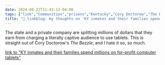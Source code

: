 ```yaml
---
date: 2024-08-22T11:43:12-04:00
tags: ["link","Communities","prisons","Kentucky","Cory Doctorow","The Bezzle","for-profit prisons"]
title: "🔗 linkblog: my thoughts on 'KY inmates and their families spend millions on for-profit computer tablets'"
---
```

The state and a private company are splitting millions of dollars that they earn from charging a literally captive audience to use tablets. This is straight out of Cory Doctorow's *The Bezzle*, and I hate it so, so much.

[link to "KY inmates and their families spend millions on for-profit computer tablets"](https://www.kentucky.com/news/politics-government/article291264970.html)